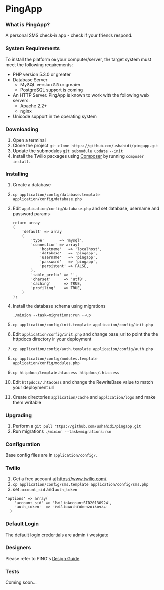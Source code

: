 PingApp
============

### What is PingApp?

A personal SMS check-in app - check if your friends respond.

### System Requirements

To install the platform on your computer/server, the target system must meet the following requirements:

* PHP version 5.3.0 or greater
* Database Server
    - MySQL version 5.5 or greater
    - PostgreSQL support is coming
* An HTTP Server. PingApp is known to work with the following web servers:
    - Apache 2.2+
    - nginx
* Unicode support in the operating system

### Downloading

1. Open a terminal
2. Clone the project ```git clone https://github.com/ushahidi/pingapp.git```
3. Update the submodules ```git submodule update --init```
4. Install the Twilio packages using [Composer](http://getcomposer.org) by running ```composer install```.


### Installing

1. Create a database
2. ```cp application/config/database.template application/config/database.php```


3. Edit ```application/config/database.php``` and set database, username and password params

	```
	return array
	(
		'default' => array
		(
			'type'       => 'mysql',
			'connection' => array(
				'hostname'   => 'localhost',
				'database'   => 'pingapp',
				'username'   => 'pingapp',
				'password'   => 'pingapp',
				'persistent' => FALSE,
			),
			'table_prefix' => '',
			'charset'      => 'utf8',
			'caching'      => TRUE,
			'profiling'    => TRUE,
		)
	);
	```

4. Install the database schema using migrations

	```./minion --task=migrations:run --up```

5. ```cp application/config/init.template application/config/init.php```
6. Edit ```application/config/init.php``` and change base_url to point the the httpdocs directory in your deployment
7. ```cp application/config/auth.template application/config/auth.php```
8. ```cp application/config/modules.template application/config/modules.php```
9. ```cp httpdocs/template.htaccess httpdocs/.htaccess```
10. Edit ```httpdocs/.htaccess``` and change the RewriteBase value to match your deployment url
11. Create directories ```application/cache``` and ```application/logs``` and make them writable

### Upgrading

1. Perform a ```git pull https://github.com/ushahidi/pingapp.git```
2. Run migrations ```./minion --task=migrations:run```

### Configuration

Base config files are in ```application/config/```.

### Twilio

1. Get a free account at https://www.twilio.com/.
2. ```cp application/config/sms.template application/config/sms.php```
3. set `account_sid` and `auth_token`

  ```
  'options' => array(
      'account_sid' => 'TwilioAccountSID20130924',
      'auth_token'  => 'TwilioAuthToken20130924'
    )
  ```


### Default Login

The default login credentials are admin / westgate


### Designers

Please refer to PING's [Design Guide](https://github.com/ushahidi/pingapp/blob/master/README-DESIGN-GUIDE.md)

### Tests

Coming soon...
